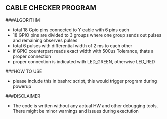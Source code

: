 ## CABLE CHECKER PROGRAM

###ALGORITHM
- total 18 Gpio pins connected to Y cable with 6 pins each
- 18 GPIO pins are divided to 3 groups where one group sends out pulses and remaining observes pulses
- total 6 pulses with differential width of 2 ms to each other
- if GPIO counterpart reads exact width with 500us Tolerance, thats a proper connection
- proper connection is indicated with LED_GREEN, otherwise LED_RED

###HOW TO USE
- please include this in bashrc script, this would trigger program during powerup

###DISCLAIMER
- The code is written without any actual HW and other debugging tools, There might be minor warnings and issues during exectution